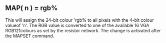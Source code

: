 ## MAP( n ) = rgb%

This will assign the 24-bit colour 'rgb% to all pixels with the 4-bit colour valueof 'n'. The RGB value is converted to one of the available 16 VGA RGB121colours as set by the resistor network. The change is activated after the MAPSET command.